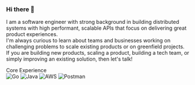 ### Hi there 👋

I am a software engineer with strong background in building distributed systems with high performant, scalable APIs that focus on delivering great product experiences. 
<br>
I'm always curious to learn about teams and businesses working on challenging problems to scale existing products or on greenfield projects. 
<br>
If you are building new products, scaling a product, building a tech team, or simply improving an existing solution, then let's talk!

Core Experience
<br>
![Go](https://img.shields.io/badge/-Go%20-%2329BEB0)
![Java](https://img.shields.io/badge/java-%23ED8B00.svg?style=for-the-badge&logo=java&logoColor=white)
![AWS](https://img.shields.io/badge/AWS-%23FF9900.svg?style=for-the-badge&logo=amazon-aws&logoColor=white)
![Postman](https://img.shields.io/badge/Postman-FF6C37?style=for-the-badge&logo=postman&logoColor=white)

<!--
**funwie/funwie** is a ✨ _special_ ✨ repository because its `README.md` (this file) appears on your GitHub profile.

Here are some ideas to get you started:

- 🔭 I’m currently working on ...
- 🌱 I’m currently learning ...
- 👯 I’m looking to collaborate on ...
- 🤔 I’m looking for help with ...
- 💬 Ask me about ...
- 📫 How to reach me: ...
- 😄 Pronouns: ...
- ⚡ Fun fact: ...
-->
